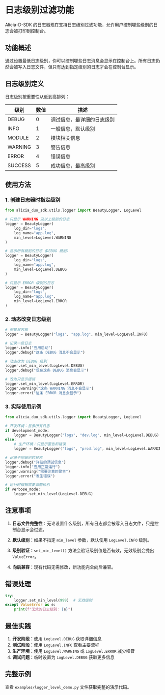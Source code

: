# 日志级别过滤功能

Alicia-D-SDK 的日志器现在支持日志级别过滤功能，允许用户控制哪些级别的日志会被打印到控制台。

## 功能概述

通过设置最低日志级别，你可以控制哪些日志消息会显示在控制台上。所有日志仍然会被写入日志文件，但只有达到指定级别的日志才会在控制台显示。

## 日志级别定义

日志级别按重要性从低到高排列：

| 级别 | 数值 | 描述 |
|------|------|------|
| DEBUG | 0 | 调试信息，最详细的日志级别 |
| INFO | 1 | 一般信息，默认级别 |
| MODULE | 2 | 模块相关信息 |
| WARNING | 3 | 警告信息 |
| ERROR | 4 | 错误信息 |
| SUCCESS | 5 | 成功信息，最高级别 |

## 使用方法

### 1. 创建日志器时指定级别

```python
from alicia_duo_sdk.utils.logger import BeautyLogger, LogLevel

# 只显示 WARNING 及以上级别的日志
logger = BeautyLogger(
    log_dir="logs", 
    log_name="app.log", 
    min_level=LogLevel.WARNING
)

# 显示所有级别的日志（DEBUG 级别）
logger = BeautyLogger(
    log_dir="logs", 
    log_name="app.log", 
    min_level=LogLevel.DEBUG
)

# 只显示 ERROR 级别的日志
logger = BeautyLogger(
    log_dir="logs", 
    log_name="app.log", 
    min_level=LogLevel.ERROR
)
```

### 2. 动态改变日志级别

```python
# 创建日志器
logger = BeautyLogger("logs", "app.log", min_level=LogLevel.INFO)

# 记录一些日志
logger.info("应用启动")
logger.debug("这条 DEBUG 消息不会显示")

# 动态改为 DEBUG 级别
logger.set_min_level(LogLevel.DEBUG)
logger.debug("现在这条 DEBUG 消息会显示")

# 改为只显示错误
logger.set_min_level(LogLevel.ERROR)
logger.warning("这条 WARNING 消息不会显示")
logger.error("这条 ERROR 消息会显示")
```

### 3. 实际使用示例

```python
from alicia_duo_sdk.utils.logger import BeautyLogger, LogLevel

# 开发环境：显示所有日志
if development_mode:
    logger = BeautyLogger("logs", "dev.log", min_level=LogLevel.DEBUG)
else:
    # 生产环境：只显示警告和错误
    logger = BeautyLogger("logs", "prod.log", min_level=LogLevel.WARNING)

# 记录不同级别的日志
logger.debug("详细的调试信息")
logger.info("应用正常运行")
logger.warning("需要注意的警告")
logger.error("发生错误")

# 运行时根据需要调整级别
if verbose_mode:
    logger.set_min_level(LogLevel.DEBUG)
```

## 注意事项

1. **日志文件完整性**：无论设置什么级别，所有日志都会被写入日志文件，只是控制台显示会过滤。

2. **默认级别**：如果不指定 `min_level` 参数，默认使用 `LogLevel.INFO` 级别。

3. **级别验证**：`set_min_level()` 方法会验证级别值是否有效，无效级别会抛出 `ValueError`。

4. **向后兼容**：现有代码无需修改，新功能完全向后兼容。

## 错误处理

```python
try:
    logger.set_min_level(999)  # 无效级别
except ValueError as e:
    print(f"无效的日志级别: {e}")
```

## 最佳实践

1. **开发阶段**：使用 `LogLevel.DEBUG` 获取详细信息
2. **测试阶段**：使用 `LogLevel.INFO` 查看主要流程
3. **生产环境**：使用 `LogLevel.WARNING` 或 `LogLevel.ERROR` 减少噪音
4. **调试问题**：临时设置为 `LogLevel.DEBUG` 获取更多信息

## 完整示例

查看 `examples/logger_level_demo.py` 文件获取完整的演示代码。
